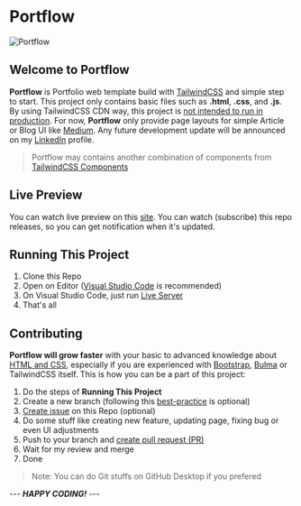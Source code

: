 # Portflow

![Portflow](https://i.imgur.com/DuNIzVt.jpg)

## Welcome to Portflow

**Portflow** is Portfolio web template build with [TailwindCSS](https://tailwindcss.com/) and simple step to start. This project only contains basic files such as **.html**, **.css**, and **.js**. By using TailwindCSS CDN way, this project is [not intended to run in production](https://tailwindcss.com/docs/installation/play-cdn). For now, **Portflow** only provide page layouts for simple Article or Blog UI like [Medium](https://medium.com/). Any future development update will be announced on my [LinkedIn](https://www.linkedin.com/in/agil3st/) profile.

> Portflow may contains another combination of components from [TailwindCSS Components](https://tailwindcomponents.com/)

## Live Preview

You can watch live preview on this [site](https://portflow.layground.id/). You can watch (subscribe) this repo releases, so you can get notification when it's updated.

## Running This Project

1. Clone this Repo
2. Open on Editor ([Visual Studio Code](https://code.visualstudio.com/) is recommended)
3. On Visual Studio Code, just run [Live Server](https://marketplace.visualstudio.com/items?itemName=ritwickdey.LiveServer)
4. That's all

## Contributing

**Portflow will grow faster** with your basic to advanced knowledge about [HTML and CSS](https://www.w3schools.com/), especially if you are experienced with [Bootstrap](https://getbootstrap.com/), [Bulma](https://bulma.io/) or TailwindCSS itself. This is how you can be a part of this project:

1. Do the steps of **Running This Project**
2. Create a new branch (following this [best-practice](https://hackernoon.com/git-branch-naming-convention-7-best-practices-to-follow-1c2l33g2) is optional)
3. [Create issue](https://github.com/agil3st/portflow/issues) on this Repo (optional)
4. Do some stuff like creating new feature, updating page, fixing bug or even UI adjustments
5. Push to your branch and [create pull request (PR)](https://docs.github.com/en/desktop/contributing-and-collaborating-using-github-desktop/working-with-your-remote-repository-on-github-or-github-enterprise/creating-an-issue-or-pull-request)
6. Wait for my review and merge
7. Done

> Note: You can do Git stuffs on GitHub Desktop if you prefered

--- ***HAPPY CODING!*** ---
